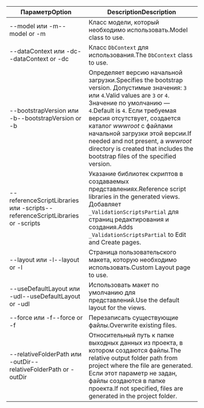 <!-- Options common to Razor Pages and Controller -->
| <span data-ttu-id="729c2-101">Параметр</span><span class="sxs-lookup"><span data-stu-id="729c2-101">Option</span></span>               | <span data-ttu-id="729c2-102">Description</span><span class="sxs-lookup"><span data-stu-id="729c2-102">Description</span></span>|
| ----------------- | ------------ |
| <span data-ttu-id="729c2-103">--model или -m</span><span class="sxs-lookup"><span data-stu-id="729c2-103">--model or -m</span></span>  | <span data-ttu-id="729c2-104">Класс модели, который необходимо использовать.</span><span class="sxs-lookup"><span data-stu-id="729c2-104">Model class to use.</span></span> |
| <span data-ttu-id="729c2-105">--dataContext или -dc</span><span class="sxs-lookup"><span data-stu-id="729c2-105">--dataContext or -dc</span></span>  | <span data-ttu-id="729c2-106">Класс `DbContext` для использования.</span><span class="sxs-lookup"><span data-stu-id="729c2-106">The `DbContext` class to use.</span></span> |
| <span data-ttu-id="729c2-107">--bootstrapVersion или -b</span><span class="sxs-lookup"><span data-stu-id="729c2-107">--bootstrapVersion or -b</span></span>  | <span data-ttu-id="729c2-108">Определяет версию начальной загрузки.</span><span class="sxs-lookup"><span data-stu-id="729c2-108">Specifies the bootstrap version.</span></span> <span data-ttu-id="729c2-109">Допустимые значения: `3` или `4`.</span><span class="sxs-lookup"><span data-stu-id="729c2-109">Valid values are `3` or `4`.</span></span> <span data-ttu-id="729c2-110">Значение по умолчанию — `4`.</span><span class="sxs-lookup"><span data-stu-id="729c2-110">Default is `4`.</span></span> <span data-ttu-id="729c2-111">Если требуемая версия отсутствует, создается каталог *wwwroot* с файлами начальной загрузки этой версии.</span><span class="sxs-lookup"><span data-stu-id="729c2-111">If needed and not present, a *wwwroot* directory is created that includes the bootstrap files of the specified version.</span></span> |
| <span data-ttu-id="729c2-112">--referenceScriptLibraries или -scripts</span><span class="sxs-lookup"><span data-stu-id="729c2-112">--referenceScriptLibraries or -scripts</span></span> |  <span data-ttu-id="729c2-113">Указание библиотек скриптов в создаваемых представлениях.</span><span class="sxs-lookup"><span data-stu-id="729c2-113">Reference script libraries in the generated views.</span></span> <span data-ttu-id="729c2-114">Добавляет `_ValidationScriptsPartial` для страниц редактирования и создания.</span><span class="sxs-lookup"><span data-stu-id="729c2-114">Adds `_ValidationScriptsPartial` to Edit and Create pages.</span></span> |
| <span data-ttu-id="729c2-115">--layout или -l</span><span class="sxs-lookup"><span data-stu-id="729c2-115">--layout or -l</span></span> | <span data-ttu-id="729c2-116">Страница пользовательского макета, которую необходимо использовать.</span><span class="sxs-lookup"><span data-stu-id="729c2-116">Custom Layout page to use.</span></span> |
| <span data-ttu-id="729c2-117">--useDefaultLayout или -udl</span><span class="sxs-lookup"><span data-stu-id="729c2-117">--useDefaultLayout or -udl</span></span> | <span data-ttu-id="729c2-118">Использовать макет по умолчанию для представлений.</span><span class="sxs-lookup"><span data-stu-id="729c2-118">Use the default layout for the views.</span></span> |
| <span data-ttu-id="729c2-119">--force или -f</span><span class="sxs-lookup"><span data-stu-id="729c2-119">--force or -f</span></span> | <span data-ttu-id="729c2-120">Перезаписать существующие файлы.</span><span class="sxs-lookup"><span data-stu-id="729c2-120">Overwrite existing files.</span></span> |
| <span data-ttu-id="729c2-121">--relativeFolderPath или -outDir</span><span class="sxs-lookup"><span data-stu-id="729c2-121">--relativeFolderPath or -outDir</span></span> | <span data-ttu-id="729c2-122">Относительный путь к папке выходных данных из проекта, в котором создаются файлы.</span><span class="sxs-lookup"><span data-stu-id="729c2-122">The relative output folder path from project where the file are generated.</span></span> <span data-ttu-id="729c2-123">Если этот параметр не задан, файлы создаются в папке проекта.</span><span class="sxs-lookup"><span data-stu-id="729c2-123">If not specified, files are generated in the project folder.</span></span> |
